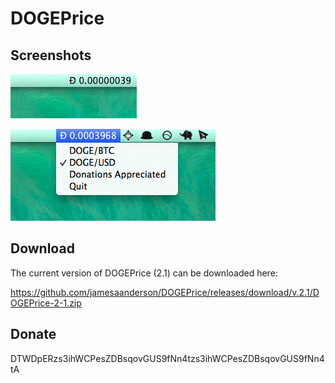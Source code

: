 # DOGEPrice

## Screenshots

![](screenshot.png)

![](screenshot2.png)

## Download

The current version of DOGEPrice (2.1) can be downloaded here:

https://github.com/jamesaanderson/DOGEPrice/releases/download/v.2.1/DOGEPrice-2-1.zip

## Donate

DTWDpERzs3ihWCPesZDBsqovGUS9fNn4tzs3ihWCPesZDBsqovGUS9fNn4tA
